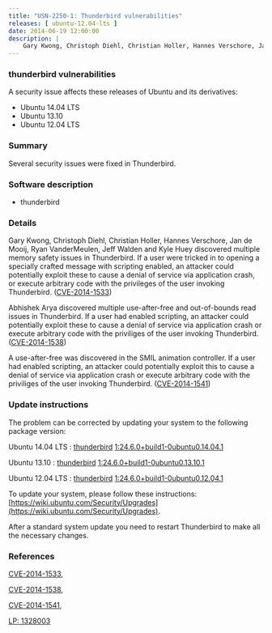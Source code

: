 ```yaml
---
title: "USN-2250-1: Thunderbird vulnerabilities"
releases: [ ubuntu-12.04-lts ]
date: 2014-06-19 12:00:00
description: |
    Gary Kwong, Christoph Diehl, Christian Holler, Hannes Verschore, Jan de Mooij, Ryan VanderMeulen, Jeff Walden and Kyle Huey discovered multiple memory safety issues in Thunderbird. If a user were tricked in to opening a specially crafted message with scripting enabled, an attacker could potentially exploit these to cause a denial of service via application crash, or execute arbitrary code with the privileges of the user invoking Thunderbird. ([CVE-2014-1533](http://people.ubuntu.com/~ubuntu-security/cve/CVE-2014-1533))
--- 
```

 
### thunderbird vulnerabilities

A security issue affects these releases of Ubuntu and its derivatives:

* Ubuntu 14.04 LTS
* Ubuntu 13.10
* Ubuntu 12.04 LTS

### Summary

Several security issues were fixed in Thunderbird. 

### Software description

* thunderbird 

### Details

Gary Kwong, Christoph Diehl, Christian Holler, Hannes Verschore, Jan de Mooij, Ryan VanderMeulen, Jeff Walden and Kyle Huey discovered multiple memory safety issues in Thunderbird. If a user were tricked in to opening a specially crafted message with scripting enabled, an attacker could potentially exploit these to cause a denial of service via application crash, or execute arbitrary code with the privileges of the user invoking Thunderbird. ([CVE-2014-1533](http://people.ubuntu.com/~ubuntu-security/cve/CVE-2014-1533))

Abhishek Arya discovered multiple use-after-free and out-of-bounds read issues in Thunderbird. If a user had enabled scripting, an attacker could potentially exploit these to cause a denial of service via application crash or execute arbitrary code with the priviliges of the user invoking Thunderbird. ([CVE-2014-1538](http://people.ubuntu.com/~ubuntu-security/cve/CVE-2014-1538))

A use-after-free was discovered in the SMIL animation controller. If a user had enabled scripting, an attacker could potentially exploit this to cause a denial of service via application crash or execute arbitrary code with the priviliges of the user invoking Thunderbird. ([CVE-2014-1541](http://people.ubuntu.com/~ubuntu-security/cve/CVE-2014-1541)) 

### Update instructions

The problem can be corrected by updating your system to the following package version:

Ubuntu 14.04 LTS
 : [thunderbird](https://launchpad.net/ubuntu/+source/thunderbird) <span> [1:24.6.0+build1-0ubuntu0.14.04.1](https://launchpad.net/ubuntu/+source/thunderbird/1:24.6.0+build1-0ubuntu0.14.04.1) </span> 

Ubuntu 13.10
 : [thunderbird](https://launchpad.net/ubuntu/+source/thunderbird) <span> [1:24.6.0+build1-0ubuntu0.13.10.1](https://launchpad.net/ubuntu/+source/thunderbird/1:24.6.0+build1-0ubuntu0.13.10.1) </span> 

Ubuntu 12.04 LTS
 : [thunderbird](https://launchpad.net/ubuntu/+source/thunderbird) <span> [1:24.6.0+build1-0ubuntu0.12.04.1](https://launchpad.net/ubuntu/+source/thunderbird/1:24.6.0+build1-0ubuntu0.12.04.1) </span> 

To update your system, please follow these instructions: [https://wiki.ubuntu.com/Security/Upgrades](https://wiki.ubuntu.com/Security/Upgrades).

After a standard system update you need to restart Thunderbird to make all the necessary changes. 

### References

 [CVE-2014-1533](http://people.ubuntu.com/~ubuntu-security/cve/CVE-2014-1533), 

 [CVE-2014-1538](http://people.ubuntu.com/~ubuntu-security/cve/CVE-2014-1538), 

 [CVE-2014-1541](http://people.ubuntu.com/~ubuntu-security/cve/CVE-2014-1541), 

 [LP: 1328003](https://launchpad.net/bugs/1328003)
 
